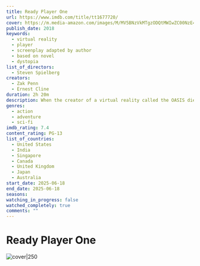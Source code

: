 ```yaml
---
title: Ready Player One
url: https://www.imdb.com/title/tt1677720/
cover: https://m.media-amazon.com/images/M/MV5BNzVkMTgzODQtMWIwZC00NzE4LTgzZjYtMzAwM2I5OGZhNjE4XkEyXkFqcGc@._V1_.jpg
publish_date: 2018
keywords:
  - virtual reality
  - player
  - screenplay adapted by author
  - based on novel
  - dystopia
list_of_directors:
  - Steven Spielberg
creators:
  - Zak Penn
  - Ernest Cline
duration: 2h 20m
description: When the creator of a virtual reality called the OASIS dies, he makes a posthumous challenge to all OASIS users to find his Easter Egg, which will give the finder his fortune and control of his world.
genres:
  - action
  - adventure
  - sci-fi
imdb_rating: 7.4
content_rating: PG-13
list_of_countries:
  - United States
  - India
  - Singapore
  - Canada
  - United Kingdom
  - Japan
  - Australia
start_date: 2025-06-18
end_date: 2025-06-18
seasons: 
watching_in_progress: false
watched_completely: true
comments: ""
---
```


# Ready Player One

![cover|250](https://m.media-amazon.com/images/M/MV5BNzVkMTgzODQtMWIwZC00NzE4LTgzZjYtMzAwM2I5OGZhNjE4XkEyXkFqcGc@._V1_.jpg)
